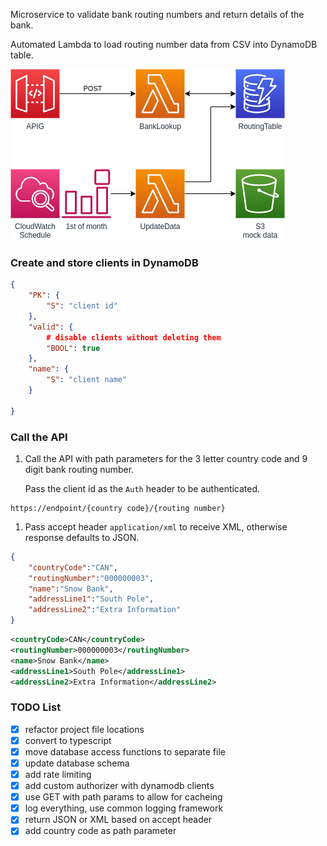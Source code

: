 Microservice to validate bank routing numbers and return details of the bank.

Automated Lambda to load routing number data from CSV into DynamoDB table.

![diagram](./images/diagram.png)


### Create and store clients in DynamoDB

```json
{
    "PK": {
        "S": "client id"
    },
    "valid": {
        # disable clients without deleting them
        "BOOL": true
    },
    "name": {
        "S": "client name"
    }

}
```

### Call the API

1. Call the API with path parameters for the 3 letter country code and 9 digit bank routing number.

   Pass the client id as the `Auth` header to be authenticated.
```
https://endpoint/{country code}/{routing number}
```
1. Pass accept header `application/xml` to receive XML, otherwise response defaults to JSON.
```json
{
    "countryCode":"CAN",
    "routingNumber":"000000003",
    "name":"Snow Bank",
    "addressLine1":"South Pole",
    "addressLine2":"Extra Information"
}
```
```xml
<countryCode>CAN</countryCode>
<routingNumber>000000003</routingNumber>
<name>Snow Bank</name>
<addressLine1>South Pole</addressLine1>
<addressLine2>Extra Information</addressLine2>
```
### TODO List
- [x] refactor project file locations
- [x] convert to typescript
- [x] move database access functions to separate file
- [x] update database schema
- [x] add rate limiting
- [x] add custom authorizer with dynamodb clients
- [x] use GET with path params to allow for cacheing
- [x] log everything, use common logging framework
- [x] return JSON or XML based on accept header
- [x] add country code as path parameter
